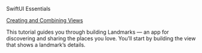 SwiftUI Essentials

[Creating and Combining Views](https://developer.apple.com/tutorials/swiftui/creating-and-combining-views)

This tutorial guides you through building Landmarks — an app for discovering and sharing
the places you love. You’ll start by building the view that shows a landmark’s details.
